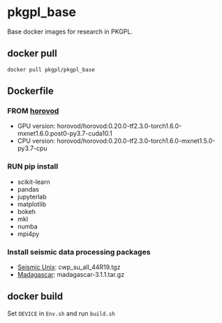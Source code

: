 # pkgpl_base
Base docker images for research in PKGPL.

## docker pull

`docker pull pkgpl/pkgpl_base`


## Dockerfile

### FROM [horovod](https://github.com/horovod/horovod)
- GPU version: horovod/horovod:0.20.0-tf2.3.0-torch1.6.0-mxnet1.6.0.post0-py3.7-cuda10.1
- CPU version: horovod/horovod:0.20.0-tf2.3.0-torch1.6.0-mxnet1.5.0-py3.7-cpu

### RUN pip install
- scikit-learn 
- pandas 
- jupyterlab 
- matplotlib 
- bokeh 
- mkl 
- numba 
- mpi4py

### Install seismic data processing packages
- [Seismic Unix](https://github.com/JohnWStockwellJr/SeisUnix): cwp_su_all_44R19.tgz
- [Madagascar](https://github.com/ahay/src): madagascar-3.1.1.tar.gz


## docker build

Set `DEVICE` in `Env.sh` and run `build.sh`
